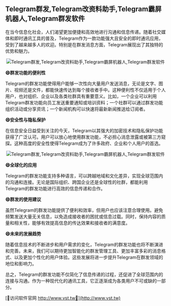 ## **Telegram群发,Telegram改资料助手,Telegram霸屏机器人,Telegram群发软件**

在当今信息化社会，人们渴望更加便捷和高效地进行沟通和信息传递。随着社交媒体和即时通讯工具的普及，Telegram作为一款功能强大且安全的即时通讯应用，受到了越来越多人的欢迎。特别是在群发消息方面，Telegram展现出了其独特的优势和魅力。

 <center><img src="https://vst.tw/MP4/tuiguang/png/5.png" alt="Telegram群发,Telegram改资料助手,Telegram霸屏机器人,Telegram群发软件"></center>

**😄群发功能的便利性**

Telegram的群发功能使得用户能够一次性向大量用户发送消息，无论是文字、图片、视频还是文件，都能快速传达到每个接收者手中。这种便利性不仅适用于个人用户，也对组织、企业以及各类社群具有重要意义。比如，一个企业可以利用Telegram群发功能向员工发送重要通知或培训资料；一个社群可以通过群发功能组织活动或分享资讯；一个新闻机构可以快速将最新新闻推送给订阅者。

**😄安全性与隐私保护**

在信息安全日益受到关注的今天，Telegram以其强大的加密技术和隐私保护功能获得了广泛认可。用户可以放心地使用群发功能，不必担心消息泄露或被第三方窥探。这种高度的安全性使得Telegram成为了许多政府、企业和个人用户的首选。

 <center><img src="https://vst.tw/MP4/tuiguang/png/7.png" alt="Telegram群发,Telegram改资料助手,Telegram霸屏机器人,Telegram群发软件"></center>

**😄全球化的应用**

Telegram的群发功能支持多种语言，可以跨越地域和文化差异，实现全球范围内的沟通和连接。无论是国际组织、跨国企业还是全球性的社群，都能利用Telegram的群发功能进行高效的信息传递和合作。

**😄群发的使用建议**

虽然Telegram的群发功能提供了便利和效率，但用户也应该注意合理使用。避免频繁发送大量无关信息，以免造成接收者的困扰或信息过载。同时，保持内容的质量和相关性，能够有效提高信息的传达效果和接收者的满意度。

**😄未来的发展趋势**

随着信息技术的不断进步和用户需求的变化，Telegram的群发功能也将不断演进和完善。未来，我们可以期待更加智能化的群发管理工具、更加丰富多彩的消息格式、以及更加个性化的用户体验。这些发展将进一步提升Telegram在群发领域的地位和影响力。

总之，Telegram的群发功能不仅简化了信息传递的过程，还促进了全球范围内的连接与沟通。作为一种现代化的通讯工具，它正逐渐成为各类用户不可或缺的一部分。


[👻访问软件官网 http://www.vst.tw👻](http://www.vst.tw)
